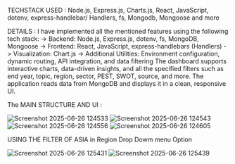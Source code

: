 TECHSTACK USED :
Node.js, Express.js, Charts.js, React, JavaScript, dotenv, express-handlebar/ Handlers, fs, Mongodb, Mongoose and more

DETAILS :
I have implemented all the mentioned features using the following tech stack:
-> Backend: Node.js, Express.js, dotenv, fs, MongoDB, Mongoose
-> Frontend: React, JavaScript, express-handlebars (Handlers)
-> Visualization: Chart.js
-> Additional Utilities: Environment configuration, dynamic routing, API integration, and data filtering
The dashboard supports interactive charts, data-driven insights, and all the specified filters such as end year, topic, region, sector, PEST, SWOT, source, and more. The application reads data from MongoDB and displays it in a clean, responsive UI.

The MAIN STRUCTURE AND UI :

![Screenshot 2025-06-26 124533](https://github.com/user-attachments/assets/5a7f8077-f2c1-412c-b0ca-dc89f2ddc967)
![Screenshot 2025-06-26 124543](https://github.com/user-attachments/assets/1a090236-4930-4446-be03-03e730ebb682)
![Screenshot 2025-06-26 124556](https://github.com/user-attachments/assets/72bf07d0-caa3-47c1-8188-33f7b82a2676)
![Screenshot 2025-06-26 124605](https://github.com/user-attachments/assets/c9c01f95-c64c-4fd9-a8a5-45ef3f521bda)

USING THE FILTER OF ASIA in Region Drop Dowm menu Option

![Screenshot 2025-06-26 125431](https://github.com/user-attachments/assets/924f3f5c-26a3-4358-aad8-bb71d129b7ec)
![Screenshot 2025-06-26 125439](https://github.com/user-attachments/assets/85141c92-1dca-4ae8-9033-5d5e09f86243)


